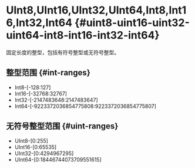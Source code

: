 # UInt8,UInt16,UInt32,UInt64,Int8,Int16,Int32,Int64 {#uint8-uint16-uint32-uint64-int8-int16-int32-int64}

固定长度的整型，包括有符号整型或无符号整型。

## 整型范围 {#int-ranges}

-   Int8-\[-128:127\]
-   Int16-\[-32768:32767\]
-   Int32-\[-2147483648:2147483647\]
-   Int64-\[-9223372036854775808:9223372036854775807\]

## 无符号整型范围 {#uint-ranges}

-   UInt8-\[0:255\]
-   UInt16-\[0:65535\]
-   UInt32-\[0:4294967295\]
-   UInt64-\[0:18446744073709551615\]
